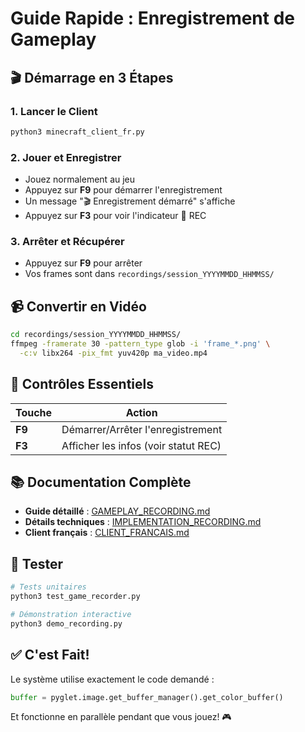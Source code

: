 # Guide Rapide : Enregistrement de Gameplay

## 🎬 Démarrage en 3 Étapes

### 1. Lancer le Client
```bash
python3 minecraft_client_fr.py
```

### 2. Jouer et Enregistrer
- Jouez normalement au jeu
- Appuyez sur **F9** pour démarrer l'enregistrement
- Un message "🎬 Enregistrement démarré" s'affiche
- Appuyez sur **F3** pour voir l'indicateur 🔴 REC

### 3. Arrêter et Récupérer
- Appuyez sur **F9** pour arrêter
- Vos frames sont dans `recordings/session_YYYYMMDD_HHMMSS/`

## 📹 Convertir en Vidéo

```bash
cd recordings/session_YYYYMMDD_HHMMSS/
ffmpeg -framerate 30 -pattern_type glob -i 'frame_*.png' \
  -c:v libx264 -pix_fmt yuv420p ma_video.mp4
```

## 🎯 Contrôles Essentiels

| Touche | Action |
|--------|--------|
| **F9** | Démarrer/Arrêter l'enregistrement |
| **F3** | Afficher les infos (voir statut REC) |

## 📚 Documentation Complète

- **Guide détaillé** : [GAMEPLAY_RECORDING.md](GAMEPLAY_RECORDING.md)
- **Détails techniques** : [IMPLEMENTATION_RECORDING.md](IMPLEMENTATION_RECORDING.md)
- **Client français** : [CLIENT_FRANCAIS.md](CLIENT_FRANCAIS.md)

## 🧪 Tester

```bash
# Tests unitaires
python3 test_game_recorder.py

# Démonstration interactive
python3 demo_recording.py
```

## ✅ C'est Fait!

Le système utilise exactement le code demandé :
```python
buffer = pyglet.image.get_buffer_manager().get_color_buffer()
```

Et fonctionne en parallèle pendant que vous jouez! 🎮
